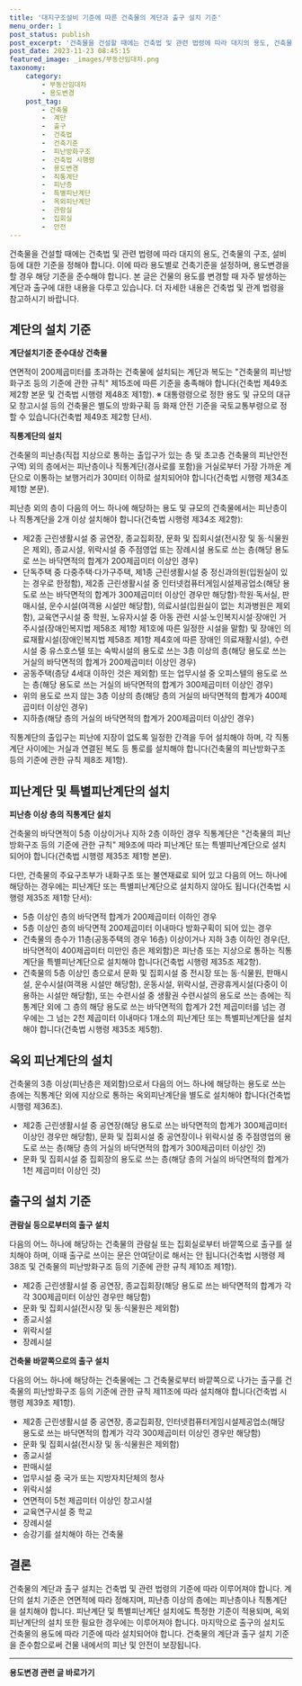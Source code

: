 ```yaml
---
title: '대지구조설비 기준에 따른 건축물의 계단과 출구 설치 기준'
menu_order: 1
post_status: publish
post_excerpt: '건축물을 건설할 때에는 건축법 및 관련 법령에 따라 대지의 용도, 건축물의 구조, 설비 등에 대한 기준을 정해야 합니다. 이에 따라 용도별로 건축기준을 설정하며, 용도변경을 할 경우 해당 기준을 준수해야 합니다. 본 글은 건물의 용도를 변경할 때 자주 발생하는 계단과 출구에 대한 내용을 다루고 있습니다. 더 자세한 내용은 건축법 및 관계 법령을 참고하시기 바랍니다.'
post_date: 2023-11-23 08:45:15
featured_image: _images/부동산임대차.png
taxonomy:
    category:
        - 부동산임대차
        - 용도변경
    post_tag:
        - 건축물
        -  계단
        -  출구
        -  건축법
        -  건축기준
        -  피난방화구조
        -  건축법 시행령
        -  용도변경
        -  직통계단
        -  피난층
        -  특별피난계단
        -  옥외피난계단
        -  관람실
        -  집회실
        -  안전
---
```



건축물을 건설할 때에는 건축법 및 관련 법령에 따라 대지의 용도, 건축물의 구조, 설비 등에 대한 기준을 정해야 합니다. 이에 따라 용도별로 건축기준을 설정하며, 용도변경을 할 경우 해당 기준을 준수해야 합니다. 본 글은 건물의 용도를 변경할 때 자주 발생하는 계단과 출구에 대한 내용을 다루고 있습니다. 더 자세한 내용은 건축법 및 관계 법령을 참고하시기 바랍니다.

## 계단의 설치 기준

**계단설치기준 준수대상 건축물**

연면적이 200제곱미터를 초과하는 건축물에 설치되는 계단과 복도는 "건축물의 피난방화구조 등의 기준에 관한 규칙" 제15조에 따른 기준을 충족해야 합니다(건축법 제49조 제2항 본문 및 건축법 시행령 제48조 제1항).
※ 대통령령으로 정한 용도 및 규모의 대규모 창고시설 등의 건축물은 별도의 방화구획 등 화재 안전 기준을 국토교통부령으로 정할 수 있습니다(건축법 제49조 제2항 단서).

**직통계단의 설치**

건축물의 피난층(직접 지상으로 통하는 출입구가 있는 층 및 초고층 건축물의 피난안전구역) 외의 층에서는 피난층이나 직통계단(경사로를 포함)을 거실로부터 가장 가까운 계단으로 이통하는 보행거리가 30미터 이하로 설치되어야 합니다(건축법 시행령 제34조 제1항 본문).

피난층 외의 층이 다음의 어느 하나에 해당하는 용도 및 규모의 건축물에서는 피난층이나 직통계단을 2개 이상 설치해야 합니다(건축법 시행령 제34조 제2항):
- 제2종 근린생활시설 중 공연장, 종교집회장, 문화 및 집회시설(전시장 및 동·식물원은 제외), 종교시설, 위락시설 중 주점영업 또는 장례시설 용도로 쓰는 층(해당 용도로 쓰는 바닥면적의 합계가 200제곱미터 이상인 경우)
- 단독주택 중 다중주택·다가구주택, 제1종 근린생활시설 중 정신과의원(입원실이 있는 경우로 한정함), 제2종 근린생활시설 중 인터넷컴퓨터게임시설제공업소(해당 용도로 쓰는 바닥면적의 합계가 300제곱미터 이상인 경우만 해당함)·학원·독서실, 판매시설, 운수시설(여객용 시설만 해당함), 의료시설(입원실이 없는 치과병원은 제외함), 교육연구시설 중 학원, 노유자시설 중 아동 관련 시설·노인복지시설·장애인 거주시설(장애인복지법 제58조 제1항 제1호에 따른 일정한 시설을 말함) 및 장애인 의료재활시설(장애인복지법 제58조 제1항 제4호에 따른 장애인 의료재활시설), 수련시설 중 유스호스텔 또는 숙박시설의 용도로 쓰는 3층 이상의 층(해당 용도로 쓰는 거실의 바닥면적의 합계가 200제곱미터 이상인 경우)
- 공동주택(층당 4세대 이하인 것은 제외함) 또는 업무시설 중 오피스텔의 용도로 쓰는 층(해당 용도로 쓰는 거실의 바닥면적의 합계가 300제곱미터 이상인 경우)
- 위의 용도로 쓰지 않는 3층 이상의 층(해당 층의 거실의 바닥면적의 합계가 400제곱미터 이상인 경우)
- 지하층(해당 층의 거실의 바닥면적의 합계가 200제곱미터 이상인 경우)

직통계단의 출입구는 피난에 지장이 없도록 일정한 간격을 두어 설치해야 하며, 각 직통계단 사이에는 거실과 연결된 복도 등 통로를 설치해야 합니다(건축물의 피난방화구조 등의 기준에 관한 규칙 제8조 제1항).

## 피난계단 및 특별피난계단의 설치

**피난층 이상 층의 직통계단 설치**

건축물의 바닥면적이 5층 이상이거나 지하 2층 이하인 경우 직통계단은 "건축물의 피난방화구조 등의 기준에 관한 규칙" 제9조에 따라 피난계단 또는 특별피난계단으로 설치되어야 합니다(건축법 시행령 제35조 제1항 본문).

다만, 건축물의 주요구조부가 내화구조 또는 불연재료로 되어 있고 다음의 어느 하나에 해당하는 경우에는 피난계단 또는 특별피난계단으로 설치하지 않아도 됩니다(건축법 시행령 제35조 제1항 단서):
- 5층 이상인 층의 바닥면적 합계가 200제곱미터 이하인 경우
- 5층 이상인 층의 바닥면적 200제곱미터 이내마다 방화구획이 되어 있는 경우
- 건축물의 층수가 11층(공동주택의 경우 16층) 이상이거나 지하 3층 이하인 경우(단, 바닥면적이 400제곱미터 미만인 층은 제외함)은 피난층 또는 지상으로 통하는 직통계단을 특별피난계단으로 설치해야 합니다(건축법 시행령 제35조 제2항).
- 건축물의 5층 이상인 층으로서 문화 및 집회시설 중 전시장 또는 동·식물원, 판매시설, 운수시설(여객용 시설만 해당함), 운동시설, 위락시설, 관광휴게시설(다중이 이용하는 시설만 해당함), 또는 수련시설 중 생활권 수련시설의 용도로 쓰는 층에는 직통계단 외에 그 층의 해당 용도로 쓰는 바닥면적의 합계가 2천 제곱미터를 넘는 경우에는 그 넘는 2천 제곱미터 이내마다 1개소의 피난계단 또는 특별피난계단을 설치해야 합니다(건축법 시행령 제35조 제5항).

## 옥외 피난계단의 설치

건축물의 3층 이상(피난층은 제외함)으로서 다음의 어느 하나에 해당하는 용도로 쓰는 층에는 직통계단 외에 지상으로 통하는 옥외피난계단을 별도로 설치해야 합니다(건축법 시행령 제36조).
- 제2종 근린생활시설 중 공연장(해당 용도로 쓰는 바닥면적의 합계가 300제곱미터 이상인 경우만 해당함), 문화 및 집회시설 중 공연장이나 위락시설 중 주점영업의 용도로 쓰는 층(해당 층의 거실의 바닥면적의 합계가 300제곱미터 이상인 것)
- 문화 및 집회시설 중 집회장의 용도로 쓰는 층(해당 층의 거실의 바닥면적의 합계가 1천 제곱미터 이상인 것)

## 출구의 설치 기준

**관람실 등으로부터의 출구 설치**

다음의 어느 하나에 해당하는 건축물의 관람실 또는 집회실로부터 바깥쪽으로 출구를 설치해야 하며, 이때 출구로 쓰이는 문은 안여닫이로 해서는 안 됩니다(건축법 시행령 제38조 및 건축물의 피난방화구조 등의 기준에 관한 규칙 제10조 제1항).
- 제2종 근린생활시설 중 공연장, 종교집회장(해당 용도로 쓰는 바닥면적의 합계가 각각 300제곱미터 이상인 경우만 해당함)
- 문화 및 집회시설(전시장 및 동·식물원은 제외함)
- 종교시설
- 위락시설
- 장례시설

**건축물 바깥쪽으로의 출구 설치**

다음의 어느 하나에 해당하는 건축물에는 그 건축물로부터 바깥쪽으로 나가는 출구를 건축물의 피난방화구조 등의 기준에 관한 규칙 제11조에 따라 설치해야 합니다(건축법 시행령 제39조 제1항).
- 제2종 근린생활시설 중 공연장, 종교집회장, 인터넷컴퓨터게임시설제공업소(해당 용도로 쓰는 바닥면적의 합계가 각각 300제곱미터 이상인 경우만 해당함)
- 문화 및 집회시설(전시장 및 동·식물원은 제외함)
- 종교시설
- 판매시설
- 업무시설 중 국가 또는 지방자치단체의 청사
- 위락시설
- 연면적이 5천 제곱미터 이상인 창고시설
- 교육연구시설 중 학교
- 장례시설
- 승강기를 설치해야 하는 건축물

## 결론

건축물의 계단과 출구 설치는 건축법 및 관련 법령의 기준에 따라 이루어져야 합니다. 계단의 설치 기준은 연면적에 따라 정해지며, 피난층 이상의 층에는 피난층이나 직통계단을 설치해야 합니다. 피난계단 및 특별피난계단 설치에도 특정한 기준이 적용되며, 옥외 피난계단의 설치 또한 필요한 경우에는 이루어져야 합니다. 마지막으로 출구의 설치도 건축물의 용도에 따라 기준에 따라 설치되어야 합니다. 건축물의 계단과 출구 설치 기준을 준수함으로써 건물 내에서의 피난 및 안전이 보장됩니다.
<!-- wp:separator -->
<hr class="wp-block-separator has-alpha-channel-opacity"/>
<!-- /wp:separator -->

<!-- wp:group {"backgroundColor":"base","layout":{"type":"constrained"}} -->
<div class="wp-block-group has-base-background-color has-background"><!-- wp:paragraph {"align":"center","fontSize":"medium"} -->
<p class="has-text-align-center has-large-font-size"><strong>용도변경 관련 글 바로가기</strong></p>
<!-- /wp:paragraph -->


<!-- wp:latest-posts
{"categories":[{"id":27339,"count":19,"description":"","link":"https://uknowlaw.com/category/%ec%9a%a9%eb%8f%84%eb%b3%80%ea%b2%bd/","name":"용도변경","slug":"용도변경","taxonomy":"category","parent":0,"meta":[],"_links":{"self":[{"href":"https://uknowlaw.com/wp-json/wp/v2/categories/27339"}],"collection":[{"href":"https://uknowlaw.com/wp-json/wp/v2/categories"}],"about":[{"href":"https://uknowlaw.com/wp-json/wp/v2/taxonomies/category"}],"wp:post_type":[{"href":"https://uknowlaw.com/wp-json/wp/v2/posts?categories=27339"}],"curies":[{"name":"wp","href":"https://api.w.org/{rel}","templated":true}]}}],"postsToShow":100,"excerptLength":28,"postLayout":"grid","columns":2,"featuredImageAlign":"left","featuredImageSizeSlug":"large","fontSize":"small"} /--></div>
<!-- /wp:group -->